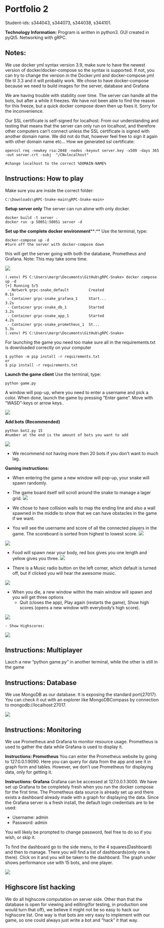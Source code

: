 # Portfolio 2
Student-ids: s344043, s344073, s344038, s344101.

**Technology Information:**
Program is written in python3.
GUI created in pyQt5.
Networking with gRPC.


## Notes:

We use docker yml syntax version 3.9, make sure to have the newest version of docker/docker-compose so the syntax is supported. If not, you can try to change the version in the Docker.yml and docker-compose.yml file til 3.3 and it will probably work.
We chose to have docker-compose because we need to build images for the server, database and Grafana

We are having trouble with stability over time. The server can handle all the bots, but after a while it freezes. We have not been able to find the reason for this freeze, but a quick docker compose down then up fixes it. Sorry for the inconvenience.

Our SSL certificate is self-signed for localhost. From our understanding and testing that means that the server can only run on localhost, and therefore other computers can’t connect unless the SSL certificate is signed with another domain name. We did not do that, however feel free to sign it again with other domain name etc…
How we generated ssl certificate:

    openssl req -newkey rsa:2048 -nodes -keyout server.key -x509 -days 365 -out server.crt -subj  "/CN=localhost"
    
    #change localhost to the correct %DOMAIN-NAME%
## Instructions: How to play
Make sure you are inside the correct folder:

    C:\Downloads\gRPC-Snake-main\gRPC-Snake-main> 


**Setup server only**
The server can run alone with only docker.

    docker build -t server .
    docker run -p 50051:50051 server -d

**Set up the** **complete docker environment****:**
Use the terminal, type: 

    docker-compose up -d  
    #turn off the server with docker-compose down

this will get the server going with both the database, Prometheus and Grafana.
Note: This may take some time.

        
![](https://paper-attachments.dropbox.com/s_A716632741AC4176A425793AD10D8AC3E5480B1151AA54BEE3ED3B602FF80C8A_1621775886539_image.png)



    (.venv) PS C:\Users\margr\Documents\GitHub\gRPC-Snake> docker compose up -d
    [+] Running 5/5
     - Network grpc-snake_default         Created                                   0.1s 
     - Container grpc-snake_grafana_1     Start...                                  3.2s
     - Container grpc-snake_db_1          Started                                   3.2s 
     - Container grpc-snake_app_1         Started                                   4.2s
     - Container grpc-snake_prometheus_1  St...                                     5.3s
    (.venv) PS C:\Users\margr\Documents\GitHub\gRPC-Snake> 


For launching the game you need too make sure all in the requirements.txt is downloaded correctly on your computer


    $ python -m pip install -r requirements.txt
    or
    $ pip install -r requirements.txt

**Launch the game client**
Use the terminal, type:

    python game.py

A window will pop-up, where you need to enter a username and pick a color. When done, launch the game by pressing “Enter game”. Move with “WASD”-keys or arrow keys.

    
![](https://paper-attachments.dropbox.com/s_44DAA59FC1322A4E51B333F3B38D1035A8556B58548A6AD0BBFC69F65BDA9F3D_1621775574395_image.png)

    

**Add bots** **(Recommended)**

    python bot2.py 15  
    #number at the end is the amount of bots you want to add
![](https://paper-attachments.dropbox.com/s_A716632741AC4176A425793AD10D8AC3E5480B1151AA54BEE3ED3B602FF80C8A_1621775190216_image.png)

- We recommend not having more then 20 bots if you don't want to much lag.

**Gaming instructions:** 

- When entering the game a new window will pop-up, your snake will spawn randomly.
- The game board itself will scroll around the snake to manage a lager grid.
![](https://paper-attachments.dropbox.com/s_A716632741AC4176A425793AD10D8AC3E5480B1151AA54BEE3ED3B602FF80C8A_1621773340592_image.png)

- We chose to have collision walls to map the ending line and also a wall spawned in the middle to show that we can have obstacles in the game if we want.


- You will see the username and score of all the connected players in  the  game. The scoreboard is sorted from highest to lowest score.
![](https://paper-attachments.dropbox.com/s_44DAA59FC1322A4E51B333F3B38D1035A8556B58548A6AD0BBFC69F65BDA9F3D_1621774445566_image.png)

![](https://paper-attachments.dropbox.com/s_A716632741AC4176A425793AD10D8AC3E5480B1151AA54BEE3ED3B602FF80C8A_1621773306130_image.png)



- Food will spawn near your body, red box gives you one length and yellow gives you three.
![](https://paper-attachments.dropbox.com/s_A716632741AC4176A425793AD10D8AC3E5480B1151AA54BEE3ED3B602FF80C8A_1621773270961_image.png)



- There is a Music radio button on the left corner, which default is turned off, but if clicked you will hear the awesome music.
        
![](https://paper-attachments.dropbox.com/s_A716632741AC4176A425793AD10D8AC3E5480B1151AA54BEE3ED3B602FF80C8A_1621773146533_image.png)



- When you die, a new window within the main window will spawn and you will get three options
    - Quit (closes the app), Play again (restarts the game), Show high scores (opens a new window with everybody’s high score).
    
![](https://paper-attachments.dropbox.com/s_44DAA59FC1322A4E51B333F3B38D1035A8556B58548A6AD0BBFC69F65BDA9F3D_1621774716987_image.png)

    - Show Highscores: 
        
![](https://paper-attachments.dropbox.com/s_44DAA59FC1322A4E51B333F3B38D1035A8556B58548A6AD0BBFC69F65BDA9F3D_1621774490965_image.png)



## Instructions: Multiplayer

Lauch a new “python game.py” in another terminal, while the other is still in the game


## Instructions: Database

We use MongoDB as our database. It is exposing the standard port(27017). You can check it out with an explorer like MongoDBCompass by connection to mongodb://localhost:27017.

![](https://paper-attachments.dropbox.com/s_FDEC14D0A37AE22ACEA9B3DA9809C829ACE95CAB6EE30A57EB3ABEA803C0A50A_1621775019751_image.png)

## Instructions: Monitoring

We use Prometheus and Grafana to monitor resource usage. Prometheus is used to gather the data while Grafana is used to display it.

**Instructions: Promotheus**
You can enter the Prometheus website by going to 127.0.0.1:9090. Here you can query for data from the app and see it in graph form and tables. However, we don’t use Prometheus for displaying data, only for getting it.

**Instructions: Grafana**
Grafana can be accessed at 127.0.0.1:3000. We have set up Grafana to be completely fresh when you run the docker compose for the first time. The Prometheus data source is already set up and there exists a dashboard already made with a graph for displaying the data. 
Since the Grafana server is a fresh install, the default login credentials are to be used:

- Username: admin
- Password: admin

You will likely be prompted to change password, feel free to do so if you wish, or skip it.

To find the dashboard go to the side menu, to the 4 squares(Dashboard) and then to manage. There you will find a list of dashboards(only one is there). Click on it and you will be taken to the dashboard. The graph under shows performance use with 15 bots, and one player.

![](https://paper-attachments.dropbox.com/s_44DAA59FC1322A4E51B333F3B38D1035A8556B58548A6AD0BBFC69F65BDA9F3D_1621776015970_image.png)

## Highscore list hacking

We do all highscore computation on server side. Other than that the database is open for viewing and editing(for testing, in production one would turn that off), we believe it might not be so easy to hack our highscore list. One way is that bots are very easy to implement with our game, so one could always just write a bot and “hack” it that way.

